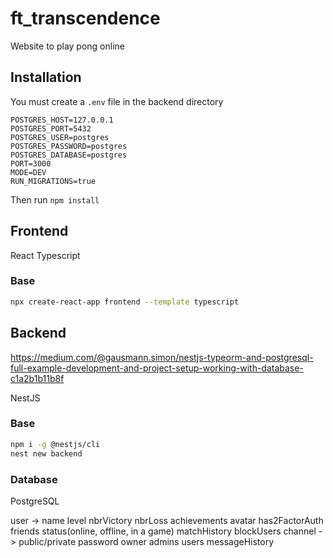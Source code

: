 # ft_transcendence
Website to play pong online

<!-- ```bash
docker-compose up –build
``` -->
## Installation

You must create a `.env` file in the backend directory
```
POSTGRES_HOST=127.0.0.1
POSTGRES_PORT=5432
POSTGRES_USER=postgres
POSTGRES_PASSWORD=postgres
POSTGRES_DATABASE=postgres
PORT=3000
MODE=DEV
RUN_MIGRATIONS=true
```

Then run `npm install`

## Frontend
React Typescript
### Base
```bash
npx create-react-app frontend --template typescript
```

## Backend

https://medium.com/@gausmann.simon/nestjs-typeorm-and-postgresql-full-example-development-and-project-setup-working-with-database-c1a2b1b11b8f

NestJS
### Base
```bash
npm i -g @nestjs/cli
nest new backend
```

### Database
PostgreSQL

user -> name level nbrVictory nbrLoss achievements avatar has2FactorAuth friends status(online, offline, in a game) matchHistory blockUsers
channel -> public/private password owner admins users messageHistory
